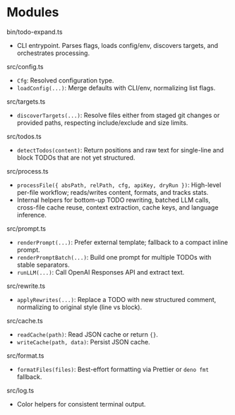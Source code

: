 # Modules

bin/todo-expand.ts

- CLI entrypoint. Parses flags, loads config/env, discovers targets, and orchestrates processing.

src/config.ts

- `Cfg`: Resolved configuration type.
- `loadConfig(...)`: Merge defaults with CLI/env, normalizing list flags.

src/targets.ts

- `discoverTargets(...)`: Resolve files either from staged git changes or provided paths, respecting include/exclude and size limits.

src/todos.ts

- `detectTodos(content)`: Return positions and raw text for single-line and block TODOs that are not yet structured.

src/process.ts

- `processFile({ absPath, relPath, cfg, apiKey, dryRun })`: High-level per-file workflow; reads/writes content, formats, and tracks stats.
- Internal helpers for bottom-up TODO rewriting, batched LLM calls, cross-file cache reuse, context extraction, cache keys, and language inference.

src/prompt.ts

- `renderPrompt(...)`: Prefer external template; fallback to a compact inline prompt.
- `renderPromptBatch(...)`: Build one prompt for multiple TODOs with stable separators.
- `runLLM(...)`: Call OpenAI Responses API and extract text.

src/rewrite.ts

- `applyRewrites(...)`: Replace a TODO with new structured comment, normalizing to original style (line vs block).

src/cache.ts

- `readCache(path)`: Read JSON cache or return `{}`.
- `writeCache(path, data)`: Persist JSON cache.

src/format.ts

- `formatFiles(files)`: Best-effort formatting via Prettier or `deno fmt` fallback.

src/log.ts

- Color helpers for consistent terminal output.
